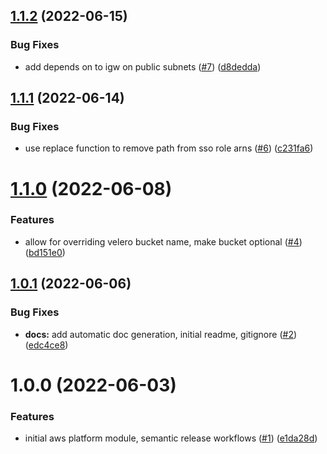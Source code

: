 ## [1.1.2](https://github.com/catalystsquad/terraform-aws-catalyst-platform/compare/v1.1.1...v1.1.2) (2022-06-15)


### Bug Fixes

* add depends on to igw on public subnets ([#7](https://github.com/catalystsquad/terraform-aws-catalyst-platform/issues/7)) ([d8dedda](https://github.com/catalystsquad/terraform-aws-catalyst-platform/commit/d8dedda574e17e5bbe14541cc44bb83da30c19d5))

## [1.1.1](https://github.com/catalystsquad/terraform-aws-catalyst-platform/compare/v1.1.0...v1.1.1) (2022-06-14)


### Bug Fixes

* use replace function to remove path from sso role arns ([#6](https://github.com/catalystsquad/terraform-aws-catalyst-platform/issues/6)) ([c231fa6](https://github.com/catalystsquad/terraform-aws-catalyst-platform/commit/c231fa6688bb5e1bcdaeb03d5c8112d122a5a709))

# [1.1.0](https://github.com/catalystsquad/terraform-aws-catalyst-platform/compare/v1.0.1...v1.1.0) (2022-06-08)


### Features

* allow for overriding velero bucket name, make bucket optional ([#4](https://github.com/catalystsquad/terraform-aws-catalyst-platform/issues/4)) ([bd151e0](https://github.com/catalystsquad/terraform-aws-catalyst-platform/commit/bd151e0ebbf3204426041c51bbdf0aba820913f5))

## [1.0.1](https://github.com/catalystsquad/terraform-aws-catalyst-platform/compare/v1.0.0...v1.0.1) (2022-06-06)


### Bug Fixes

* **docs:** add automatic doc generation, initial readme, gitignore ([#2](https://github.com/catalystsquad/terraform-aws-catalyst-platform/issues/2)) ([edc4ce8](https://github.com/catalystsquad/terraform-aws-catalyst-platform/commit/edc4ce8a26569a969f59dda075a39035d367acb8))

# 1.0.0 (2022-06-03)


### Features

* initial aws platform module, semantic release workflows ([#1](https://github.com/catalystsquad/terraform-aws-catalyst-platform/issues/1)) ([e1da28d](https://github.com/catalystsquad/terraform-aws-catalyst-platform/commit/e1da28d9d0e0716d19575313267076c5d8d30bcc))
